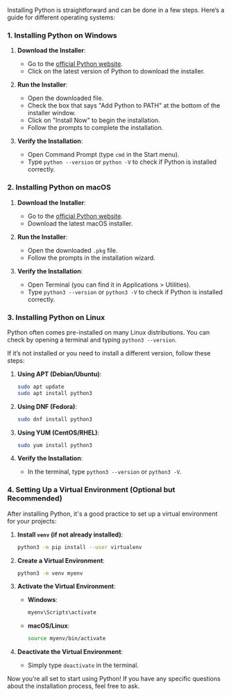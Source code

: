 Installing Python is straightforward and can be done in a few steps. Here’s a guide for different operating systems:

### 1. Installing Python on Windows

1. **Download the Installer**:
   - Go to the [official Python website](https://www.python.org/downloads/).
   - Click on the latest version of Python to download the installer.

2. **Run the Installer**:
   - Open the downloaded file.
   - Check the box that says "Add Python to PATH" at the bottom of the installer window.
   - Click on "Install Now" to begin the installation.
   - Follow the prompts to complete the installation.

3. **Verify the Installation**:
   - Open Command Prompt (type `cmd` in the Start menu).
   - Type `python --version` or `python -V` to check if Python is installed correctly.

### 2. Installing Python on macOS

1. **Download the Installer**:
   - Go to the [official Python website](https://www.python.org/downloads/).
   - Download the latest macOS installer.

2. **Run the Installer**:
   - Open the downloaded `.pkg` file.
   - Follow the prompts in the installation wizard.

3. **Verify the Installation**:
   - Open Terminal (you can find it in Applications > Utilities).
   - Type `python3 --version` or `python3 -V` to check if Python is installed correctly.

### 3. Installing Python on Linux

Python often comes pre-installed on many Linux distributions. You can check by opening a terminal and typing `python3 --version`.

If it’s not installed or you need to install a different version, follow these steps:

1. **Using APT (Debian/Ubuntu)**:
   ```bash
   sudo apt update
   sudo apt install python3
   ```

2. **Using DNF (Fedora)**:
   ```bash
   sudo dnf install python3
   ```

3. **Using YUM (CentOS/RHEL)**:
   ```bash
   sudo yum install python3
   ```

4. **Verify the Installation**:
   - In the terminal, type `python3 --version` or `python3 -V`.

### 4. Setting Up a Virtual Environment (Optional but Recommended)

After installing Python, it's a good practice to set up a virtual environment for your projects:

1. **Install `venv` (if not already installed)**:
   ```bash
   python3 -m pip install --user virtualenv
   ```

2. **Create a Virtual Environment**:
   ```bash
   python3 -m venv myenv
   ```

3. **Activate the Virtual Environment**:
   - **Windows**:
     ```bash
     myenv\Scripts\activate
     ```
   - **macOS/Linux**:
     ```bash
     source myenv/bin/activate
     ```

4. **Deactivate the Virtual Environment**:
   - Simply type `deactivate` in the terminal.

Now you’re all set to start using Python! If you have any specific questions about the installation process, feel free to ask.
